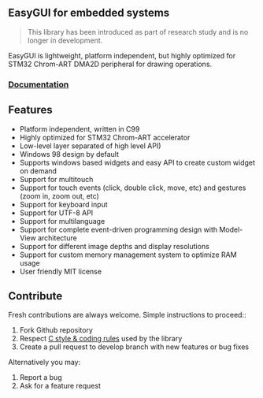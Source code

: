 EasyGUI for embedded systems
--

> This library has been introduced as part of research study and is no longer in development.

EasyGUI is lightweight, platform independent, but highly optimized for STM32 Chrom-ART DMA2D peripheral for drawing operations.

<h3><a href="https://majerle.eu/documentation/gui/html/index.html">Documentation</a></h3>

## Features

* Platform independent, written in C99
* Highly optimized for STM32 Chrom-ART accelerator
* Low-level layer separated of high level API)
* Windows 98 design by default
* Supports windows based widgets and easy API to create custom widget on demand
* Support for multitouch
* Support for touch events (click, double click, move, etc) and gestures (zoom in, zoom out, etc)
* Support for keyboard input
* Support for UTF-8 API
* Support for multilanguage
* Support for complete event-driven programming design with Model-View architecture
* Support for different image depths and display resolutions
* Support for custom memory management system to optimize RAM usage
* User friendly MIT license

## Contribute

Fresh contributions are always welcome. Simple instructions to proceed::

1. Fork Github repository
2. Respect [C style & coding rules](https://github.com/MaJerle/c-code-style) used by the library
3. Create a pull request to develop branch with new features or bug fixes

Alternatively you may:

1. Report a bug
2. Ask for a feature request